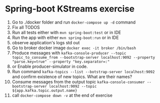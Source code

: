 # Spring-boot KStreams exercise
1. Go to ./docker folder and run `docker-compose up -d` command
2. Fix all TODOS
3. Run all tests either with `mvn spring-boot:test` or in IDE
4. Run the app with either  `mvn spring-boot:run` or in IDE
5. observe application's logs std out
6. Go to broker docker image  `docker exec -it broker /bin/bash` 
7. Produce messages with `kafka-console-producer --topic topic_to_consume_from --bootstrap-server localhost:9092 --property "parse.key=true" --property "key.separator=:"`
8. or Enable producer-simulator in code.
9. Run command `kafka-topics --list --botstrap-server localhost:9092` and confirm existence of new topics. What are their names?
10. Consume messages from the output topic `kafka-console-consumer --bootstrap-server localhost:9092 --topic ${app.kafka.topic.output.name}`
11. call `docker-compose down -v` at the end of exercise
